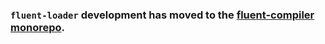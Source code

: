 ### `fluent-loader` development has moved to the [fluent-compiler monorepo](/eemeli/fluent-compiler).
